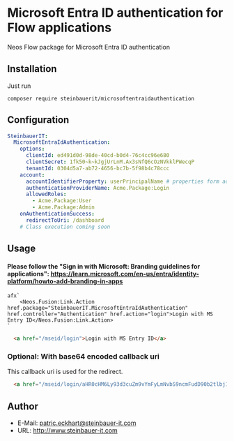 # Microsoft Entra ID authentication for Flow applications

Neos Flow package for Microsoft Entra ID authentication

## Installation

Just run

```
composer require steinbauerit/microsoftentraidauthentication
```

## Configuration

```yaml
SteinbauerIT:
  MicrosoftEntraIdAuthentication:
    options:
      clientId: ed491d0d-98de-40cd-b0d4-76c4cc96e680
      clientSecret: 1fk50~k~kJgjUrLnM.Ax3sNfQ6cOzNVkklPWecqP
      tenantId: 0304d5a7-ab72-4656-bc7b-5f98b4c78ccc
    account:
      accountIdentifierProperty: userPrincipalName # properties form additionalAttributes are automatically detected
      authenticationProviderName: Acme.Package:Login
      allowedRoles:
        - Acme.Package:User
        - Acme.Package:Admin
    onAuthenticationSuccess:
      redirectToUri: /dashboard
    # Class execution coming soon
```

## Usage

#### Please follow the "Sign in with Microsoft: Branding guidelines for applications": https://learn.microsoft.com/en-us/entra/identity-platform/howto-add-branding-in-apps

```neosafx
afx`
    <Neos.Fusion:Link.Action href.package="SteinbauerIT.MicrosoftEntraIdAuthentication" href.controller="Authentication" href.action="login">Login with MS Entry ID</Neos.Fusion:Link.Action>
`
```

```html
  <a href="/mseid/login">Login with MS Entry ID</a>
```

### Optional: With base64 encoded callback uri

This callback uri is used for the redirect.

```html
  <a href="/mseid/login/aHR0cHM6Ly93d3cuZm9vYmFyLmNvbS9ncmFudD90b2tlbj1mMWcyZDRmZzFqa2w0NTY0NWtsNjkweGM5ODBjeHY=">Login with MS Entry ID</a>
```


## Author

* E-Mail: patric.eckhart@steinbauer-it.com
* URL: http://www.steinbauer-it.com

